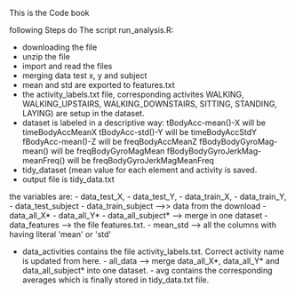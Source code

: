 This is the Code book

following Steps do The script run_analysis.R:
- downloading the file
- unzip the file
- import and read the files
- merging data test x, y and subject
- mean and std are exported to features.txt
- the activity_labels.txt file, corresponding activites WALKING, WALKING_UPSTAIRS, WALKING_DOWNSTAIRS, SITTING, STANDING, LAYING) are setup in the dataset. 
- dataset is labeled in a descriptive way:
   tBodyAcc-mean()-X will be timeBodyAccMeanX
   tBodyAcc-std()-Y will be timeBodyAccStdY
   fBodyAcc-mean()-Z will be freqBodyAccMeanZ
   fBodyBodyGyroMag-mean() will be freqBodyGyroMagMean
   fBodyBodyGyroJerkMag-meanFreq() will be freqBodyGyroJerkMagMeanFreq
- tidy_dataset (mean value for each element and activity is saved. 
- output file is tidy_data.txt

the variables are:
    - data_test_X, 
    - data_test_Y, 
    - data_train_X, 
    - data_train_Y, 
    - data_test_subject
    - data_train_subject -->>  data from the download
    - data_all_X* 
    - data_all_Y*
    - data_all_subject* --> merge in one dataset
    - data_features --> the file features.txt. 
    - mean_std --> all the columns  with having literal 'mean' or 'std'
   -  data_activities contains the file activity_labels.txt. Correct activity name is updated from here.
    - all_data --> merge data_all_X*, data_all_Y* and data_all_subject* into one dataset. 
    - avg contains the corresponding averages which is finally stored in tidy_data.txt file.
